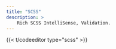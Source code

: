 ```yaml
---
title: "SCSS"
description: >
    Rich SCSS IntelliSense, Validation.
---
```


{{<  t/codeeditor type="scss" >}}
